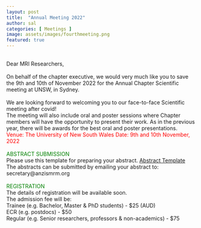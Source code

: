 ```yaml
---
layout: post
title:  "Annual Meeting 2022"
author: sal
categories: [ Meetings ]
image: assets/images/fourthmeeting.png
featured: true
---
```

<br>
Dear MRI Researchers,
<br>
<br>
On behalf of the chapter executive, we would very much like you to save the 9th and 10th of November 2022 for the Annual Chapter Scientific meeting at UNSW, in Sydney.
<br>
<br>
We are looking forward to welcoming you to our face-to-face Scientific meeting after covid!

<br>
The meeting will also include oral and poster sessions where Chapter members will have the opportunity to present their work. 
As in the previous year, there will be awards for the best oral and poster presentations.

<br>
<html> <font color = "Red"> Venue: The University of New South Wales </font></html>

<html> <font color = "Red"> Date: 9th and 10th November, 2022 </font></html>

<br>
<br>
<html> <font color = "Green"> ABSTRACT SUBMISSION </font></html>
<br>
Please use this template for preparing your abstract.  <a href="/assets/images/Abstract_Template_2022.docx"> Abstract Template</a>
<br>  
The abstracts can be submitted by emailing your abstract to: secretary@anzismrm.org

<br>
<br>

<html> <font color = "Green"> REGISTRATION </font></html>
<br>
The details of registration will be available soon. 

<br>
The admission fee will be:
<br>
Trainee (e.g. Bachelor, Master & PhD students) - $25 (AUD)
<br>
ECR (e.g. postdocs) - $50
<br>
Regular (e.g. Senior researchers, professors & non-academics) - $75
